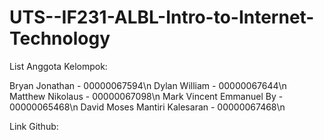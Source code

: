 # UTS--IF231-ALBL-Intro-to-Internet-Technology

List Anggota Kelompok:

Bryan Jonathan - 00000067594\n
Dylan William - 00000067644\n
Matthew Nikolaus - 00000067098\n
Mark Vincent Emmanuel By - 00000065468\n
David Moses Mantiri Kalesaran - 00000067468\n

Link Github: 
